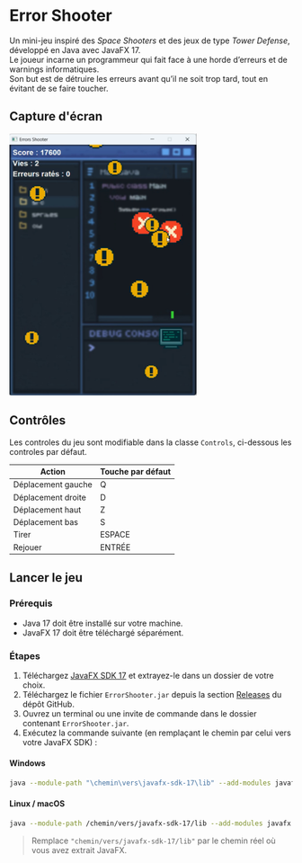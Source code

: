 # Error Shooter

Un mini-jeu inspiré des _Space Shooters_ et des jeux de type _Tower Defense_, développé en Java avec JavaFX 17.  
Le joueur incarne un programmeur qui fait face à une horde d’erreurs et de warnings informatiques.  
Son but est de détruire les erreurs avant qu’il ne soit trop tard, tout en évitant de se faire toucher.

## Capture d'écran

<img src="resources/screenshots/gameplay.jpeg" alt="Capture d’écran du jeu" width="333" height="466"/>

## Contrôles

Les controles du jeu sont modifiable dans la classe `Controls`,
ci-dessous les controles par défaut.

| Action             | Touche par défaut |
| ------------------ | ----------------- |
| Déplacement gauche | Q                 |
| Déplacement droite | D                 |
| Déplacement haut   | Z                 |
| Déplacement bas    | S                 |
| Tirer              | ESPACE            |
| Rejouer            | ENTRÉE            |

## Lancer le jeu

### Prérequis

- Java 17 doit être installé sur votre machine.
- JavaFX 17 doit être téléchargé séparément.

### Étapes

1. Téléchargez [JavaFX SDK 17](https://gluonhq.com/products/javafx/) et extrayez-le dans un dossier de votre choix.
2. Téléchargez le fichier `ErrorShooter.jar` depuis la section [Releases](https://github.com/rvila94/ErrorShooter/releases/latest) du dépôt GitHub.
3. Ouvrez un terminal ou une invite de commande dans le dossier contenant `ErrorShooter.jar`.
4. Exécutez la commande suivante (en remplaçant le chemin par celui vers votre JavaFX SDK) :

#### Windows

```bash
java --module-path "\chemin\vers\javafx-sdk-17\lib" --add-modules javafx.controls,javafx.graphics -jar ErrorShooter.jar
```

#### Linux / macOS

```bash
java --module-path /chemin/vers/javafx-sdk-17/lib --add-modules javafx.controls,javafx.graphics -jar ErrorShooter.jar
```

> Remplace `"chemin/vers/javafx-sdk-17/lib"` par le chemin réel où vous avez extrait JavaFX.
